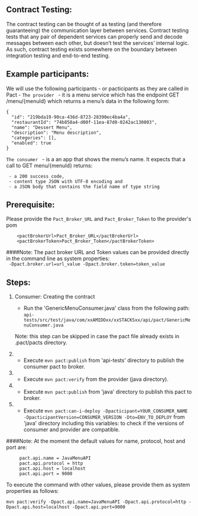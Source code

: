 ## Contract Testing:
The contract testing can be thought of as testing (and therefore guaranteeing) the communication layer between services. Contract testing tests that any pair of dependent services can properly send and decode messages between each other, but doesn’t test the services’ internal logic. As such, contract testing exists somewhere on the boundary between integration testing and end-to-end testing.

## Example participants:
We will use the following participants - or pacticipants as they are called in Pact -
   ``` The provider  ``` - it is a menu service which has the endpoint GET /menu/{menuId} which returns a menu’s data in the following form:
  
  ```
{
    "id": "219bda19-90ca-436d-8723-28390ec4ba4a",
    "restaurantId": "74b858a4-d00f-11ea-87d0-0242ac130003",
    "name": "Dessert Menu",
    "description": "Menu description",
    "categories": [],
    "enabled": true
}
  ``` 

 ``` The consumer  ``` - is a an app that shows the menu’s name. 
 It expects that a call to GET menu/{menuId} returns:
```
 - a 200 success code,
 - content type JSON with UTF-8 encoding and
 - a JSON body that contains the field name of type string
```                     
  
  
## Prerequisite:
Please provide the ```Pact_Broker_URL``` and ```Pact_Broker_Token``` to the provider's pom
      
``` 
    <pactBrokerUrl>Pact_Broker_URL</pactBrokerUrl>
    <pactBrokerToken>Pact_Broker_Token</pactBrokerToken>
```    
####Note: The pact broker URL and Token values can be provided directly in the command line as system properties:  
``` -Dpact.broker.url=url_value -Dpact.broker.token=token_value```


## Steps:   
1. Consumer: Creating the contract
    - Run the 'GenericMenuConsumer.java' class from the following path:
    ```api-tests/src/test/java/com/xxAMIDOxx/xxSTACKSxx/api/pact/GenericMenuConsumer.java ```
    
    Note: this step can be skipped in case the pact file already exists in .pact/pacts directory.
2. - Execute  ```mvn pact:publish``` from 'api-tests' directory to publish the consumer pact to broker.
3. - Execute ```mvn pact:verify``` from the provider (java directory).
4. - Execute  ```mvn pact:publish``` from 'java' directory to publish this pact to broker.
5. - Execute  ```mvn pact:can-i-deploy -Dpacticipant=YOUR_CONSUMER_NAME -DpacticipantVersion=CONSUMER_VERSION -Dto=ENV_TO_DEPLOY``` from 'java' directory including this variables:
 to check if the versions of consumer and provider are compatible.    
 
 ####Note: At the moment the default values for name, protocol, host and port are:
 
         pact.api.name = JavaMenuAPI
         pact.api.protocol = http
         pact.api.host = localhost
         pact.api.port = 9000
To execute the command with other values, please provide them as system properties as follows:
  ```
  mvn pact:verify -Dpact.api.name=JavaMenuAPI -Dpact.api.protocol=http -Dpact.api.host=localhost -Dpact.api.port=9000
  ```

